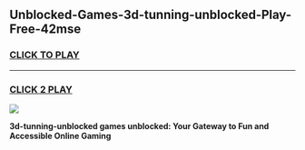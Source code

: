 
## Unblocked-Games-3d-tunning-unblocked-Play-Free-42mse
<h3>
<a href="https://premium76.site?title=3d-tunning-unblocked&ref=20M">CLICK TO PLAY</a></h3>
<hr>

<h3>
<a href="https://premium76.site?title=3d-tunning-unblocked&ref=20M">CLICK 2 PLAY</a>
  
</h3>

<a href="https://premium76.site?title=3d-tunning-unblocked&ref=19M"><img src="https://clearcache.store/games.png"></a>


**3d-tunning-unblocked games unblocked: Your Gateway to Fun and Accessible Online Gaming**
